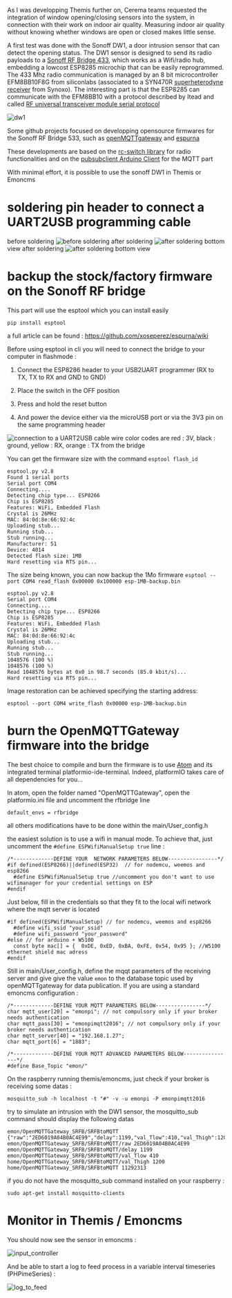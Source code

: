 As I was developping Themis further on, Cerema teams requested the integration of window opening/closing sensors into the system, 
in connection with their work on indoor air quality.
Measuring indoor air quality without knowing whether windows are open or closed makes little sense.

A first test was done with the Sonoff DW1, a door intrusion sensor that can detect the opening status.
The DW1 sensor is designed to send its radio payloads to a [Sonoff RF Bridge 433](https://www.itead.cc/wiki/Sonoff_RF_Bridge_433), which works as a Wifi/radio hub, embedding a lowcost ESP8285 microchip that can be easily reprogrammed. The 433 Mhz radio communication is managed by an 8 bit microcontroller EFM8BB10F8G from siliconlabs (associated to a SYN470R [superheterodyne receiver](https://en.wikipedia.org/wiki/Superheterodyne_receiver) from Synoxo). The interesting part is that the ESP8285 can communicate with the EFM8BB10 with a protocol described by Itead and called [RF universal transceiver module serial protocol](https://www.itead.cc/wiki/images/5/5e/RF_Universal_Transeceive_Module_Serial_Protocol_v1.0.pdf)

![dw1](assets/dw1.png)

Some github projects focused on developping opensource firmwares for the Sonoff RF Bridge 533, such as [openMQTTgateway](https://github.com/1technophile/OpenMQTTGateway) and [espurna](https://github.com/xoseperez/espurna)

These developments are based on the [rc-switch library](https://github.com/sui77/rc-switch) for radio functionalities and on the [pubsubclient Arduino Client](https://github.com/knolleary/pubsubclient) for the MQTT part

With minimal effort, it is possible to use the sonoff DW1 in Themis or Emoncms

# soldering pin header to connect a UART2USB programming cable
before soldering 
![before soldering](assets/before_soldering_small.png)
after soldering
![after soldering](assets/after_soldering.jpg)
bottom view after soldering
![after soldering bottom view](assets/after_soldering_bottom_view_small.png)

# backup the stock/factory firmware on the Sonoff RF bridge
This part will use the esptool which you can install easily
```
pip install esptool
```
a full article can be found : https://github.com/xoseperez/espurna/wiki

Before using esptool in cli you will need to connect the bridge to your computer in flashmode :

1) Connect the ESP8286 header to your USB2UART programmer (RX to TX, TX to RX and GND to GND)

2) Place the switch in the OFF position

3) Press and hold the reset button

4) And power the device either via the microUSB port or via the 3V3 pin on the same programming header

![connection to a UART2USB cable](assets/flashing.png)
wire color codes are red : 3V, black : ground, yellow : RX, orange : TX from the bridge

You can get the firmware size with the command `esptool flash_id`  
```
esptool.py v2.8
Found 1 serial ports
Serial port COM4
Connecting....
Detecting chip type... ESP8266
Chip is ESP8285
Features: WiFi, Embedded Flash
Crystal is 26MHz
MAC: 84:0d:8e:66:92:4c
Uploading stub...
Running stub...
Stub running...
Manufacturer: 51
Device: 4014
Detected flash size: 1MB
Hard resetting via RTS pin...
```

The size being known, you can now backup the 1Mo firmware `esptool --port COM4 read_flash 0x00000 0x100000 esp-1MB-backup.bin`
```
esptool.py v2.8
Serial port COM4
Connecting....
Detecting chip type... ESP8266
Chip is ESP8285
Features: WiFi, Embedded Flash
Crystal is 26MHz
MAC: 84:0d:8e:66:92:4c
Uploading stub...
Running stub...
Stub running...
1048576 (100 %)
1048576 (100 %)
Read 1048576 bytes at 0x0 in 98.7 seconds (85.0 kbit/s)...
Hard resetting via RTS pin...
```

Image restoration can be achieved specifying the starting address:
```
esptool --port COM4 write_flash 0x00000 esp-1MB-backup.bin
```

# burn the OpenMQTTGateway firmware into the bridge
The best choice to compile and burn the firmware is to use [Atom](https://atom.io/) and its integrated terminal platformio-ide-terminal. Indeed, platformIO takes care of all dependencies for you...

In atom, open the folder named "OpenMQTTGateway", open the platformio.ini file and uncomment the rfbridge line
```
default_envs = rfbridge
```
all others modifications have to be done within the main/User_config.h

the easiest solution is to use a wifi in manual mode. To achieve that, just uncomment the `#define ESPWifiManualSetup true` line :
```
/*-------------DEFINE YOUR  NETWORK PARAMETERS BELOW----------------*/
#if defined(ESP8266)||defined(ESP32)  // for nodemcu, weemos and esp8266
  #define ESPWifiManualSetup true //uncomment you don't want to use wifimanager for your credential settings on ESP
#endif
```

Just below, fill in the credentials so that they fit to the local wifi network where the mqtt server is located 
```
#if defined(ESPWifiManualSetup) // for nodemcu, weemos and esp8266
  #define wifi_ssid "your_ssid"
  #define wifi_password "your_password"
#else // for arduino + W5100
  const byte mac[] = {  0xDE, 0xED, 0xBA, 0xFE, 0x54, 0x95 }; //W5100 ethernet shield mac adress
#endif
```

Still in main/User_config.h, define the mqqt parameters of the receiving server and give give the value `emon` to the database topic used by openMQTTgateway for data publication. If you are using a standard emoncms configuration : 
```
/*-------------DEFINE YOUR MQTT PARAMETERS BELOW----------------*/
char mqtt_user[20] = "emonpi"; // not compulsory only if your broker needs authentication
char mqtt_pass[30] = "emonpimqtt2016"; // not compulsory only if your broker needs authentication
char mqtt_server[40] = "192.168.1.27";
char mqtt_port[6] = "1883";

/*-------------DEFINE YOUR MQTT ADVANCED PARAMETERS BELOW----------------*/
#define Base_Topic "emon/"
```

On the raspberry running themis/emoncms, just check if your broker is receiving some datas :
```
mosquitto_sub -h localhost -t "#" -v -u emonpi -P emonpimqtt2016
```
try to simulate an intrusion with the DW1 sensor, the mosquitto_sub command should display the following datas
```
emon/OpenMQTTGateway_SRFB/SRFBtoMQTT {"raw":"2ED6019A04B0AC4E99","delay":1199,"val_Tlow":410,"val_Thigh":1200,"value":11292313}
emon/OpenMQTTGateway_SRFB/SRFBtoMQTT/raw 2ED6019A04B0AC4E99
emon/OpenMQTTGateway_SRFB/SRFBtoMQTT/delay 1199
emon/OpenMQTTGateway_SRFB/SRFBtoMQTT/val_Tlow 410
home/OpenMQTTGateway_SRFB/SRFBtoMQTT/val_Thigh 1200
home/OpenMQTTGateway_SRFB/SRFBtoMQTT 11292313
```
if you do not have the mosquitto_sub command installed on your raspberry :
```
sudo apt-get install mosquitto-clients
```
# Monitor in Themis / Emoncms

You should now see the sensor in emoncms :

![input_controller](assets/emoncms_input_controller.png)

And be able to start a log to feed process in a variable interval timeseries (PHPimeSeries) :

![log_to_feed](assets/log_to_feed_as_PHPtimeseries.png)
